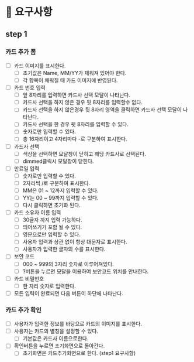 # 🚀 요구사항

## step 1

### 카드 추가 폼

- [ ] 카드 이미지를 표시한다.
  - [ ] 초기값은 Name, MM/YY가 채워져 있어야 한다.
  - [ ] 각 항목이 채워질 때 카드 이미지에 반영된다.
- [ ] 카드 번호 입력
  - [ ] 앞 8자리를 입력하면 카드사 선택 모달이 나타난다.
  - [ ] 카드사 선택을 하지 않은 경우 뒷 8자리를 입력할수 없다.
  - [ ] 카드사 선택을 하지 않은경우 뒷 8자리 영역을 클릭하면 카드사 선택 모달이 나타난다.
  - [ ] 카드사 선택을 한 경우 뒷 8자리를 입력할 수 있다.
  - [ ] 숫자로만 입력할 수 있다.
  - [ ] 총 16자리이고 4자리마다 -로 구분하여 표시한다.
- [ ] 카드사 선택
  - [ ] 색상을 선택하면 모달창이 닫히고 해당 카드사로 선택된다.
  - [ ] dimmed클릭시 모달창이 닫힌다.
- [ ] 만료일 입력
  - [ ] 숫자로만 입력할 수 있다.
  - [ ] 2자리씩 /로 구분하여 표시한다.
  - [ ] MM은 01 ~ 12까지 입력할 수 있다.
  - [ ] YY는 00 ~ 99까지 입력할 수 있다.
  - [ ] 다시 클릭하면 초기화 된다.
- [ ] 카드 소유자 이름 입력
  - [ ] 30글자 까지 입력 가능하다.
  - [ ] 띄어쓰기가 포함 될 수 있다.
  - [ ] 영문으로만 입력할 수 있다.
  - [ ] 사용자 입력과 상관 없이 항상 대문자로 표시한다.
  - [ ] 사용자가 입력한 글자의 수를 표시한다.
- [ ] 보안 코드
  - [ ] 000 ~ 999의 3자리 숫자로 이루어져있다.
  - [ ] ?버튼을 누르면 모달을 이용하여 보안코드 위치를 안내한다.
- [ ] 카드 비밀번호
  - [ ] 한 자리 숫자로 입력한다.
- [ ] 모든 입력이 완료되면 다음 버튼이 하단에 나타난다.  

### 카드 추가 확인

- [ ] 사용자가 입력한 정보를 바탕으로 카드의 이미지를 표시한다.
- [ ] 사용자는 카드의 별칭을 설정할 수 있다.
  - [ ] 기본값은 카드사 이름으로한다.
- [ ] 확인버튼을 누르면 초기화면으로 돌아간다.
  - [ ] 초기화면은 카드추가화면으로 한다. (step1 요구사항)